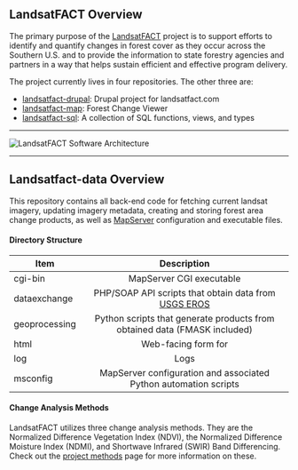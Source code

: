 ## LandsatFACT Overview

The primary purpose of the [LandsatFACT][] project is to support efforts to identify and quantify changes in forest cover as they occur across the Southern U.S. and to provide the information to state forestry agencies and partners in a way that helps sustain efficient and effective program delivery.

The project currently lives in four repositories. The other three are:

 - [landsatfact-drupal][]: Drupal project for landsatfact.com
 - [landsatfact-map][]: Forest Change Viewer
 - [landsatfact-sql][]: A collection of SQL functions, views, and types 

---

![LandsatFACT Software Architecture][lsf-arch-img]

---

## Landsatfact-data Overview

This repository contains all back-end code for fetching current landsat imagery, updating imagery metadata, creating and storing forest area change products, as well as [MapServer][] configuration and executable files.

#### Directory Structure

| Item          | Description
| ------------- |:-------------:|
| cgi-bin       | MapServer CGI executable
| dataexchange  | PHP/SOAP API scripts that obtain data from [USGS EROS][]
| geoprocessing | Python scripts that generate products from obtained data (FMASK included) 
| html          | Web-facing form for 
| log           | Logs
| msconfig      | MapServer configuration and associated Python automation scripts 


#### Change Analysis Methods

LandsatFACT utilizes three change analysis methods. They are the Normalized Difference Vegetation Index (NDVI), the Normalized Difference Moisture Index (NDMI), and Shortwave Infrared (SWIR) Band Differencing. Check out the [project methods][] page for more information on these.





[LandsatFACT]: http://www.landsatfact.com/
[MapServer]: http://mapserver.org
[USGS EROS]: http://eros.usgs.gov/
[LandsatFACT Mapviewer]: https://github.com/nemac/landsatfact-map
[landsatfact-drupal]: https://github.com/nemac/landsatfact-drupal
[landsatfact-sql]: https://github.com/nemac/landsatfact-sql
[landsatfact-map]: https://github.com/nemac/landsatfact-map
[lsf-arch-img]: http://www.landsatfact.com/sites/default/files/LandsatFACT_Software_Architecture_1.png
[project methods]: http://www.landsatfact.com/about/project_methods









